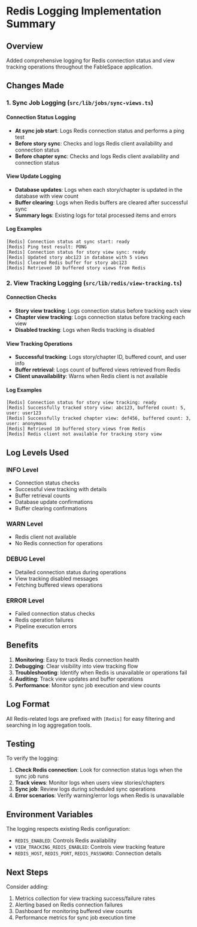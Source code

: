 # Redis Logging Implementation Summary

## Overview
Added comprehensive logging for Redis connection status and view tracking operations throughout the FableSpace application.

## Changes Made

### 1. Sync Job Logging (`src/lib/jobs/sync-views.ts`)

#### Connection Status Logging
- **At sync job start**: Logs Redis connection status and performs a ping test
- **Before story sync**: Checks and logs Redis client availability and connection status
- **Before chapter sync**: Checks and logs Redis client availability and connection status

#### View Update Logging
- **Database updates**: Logs when each story/chapter is updated in the database with view count
- **Buffer clearing**: Logs when Redis buffers are cleared after successful sync
- **Summary logs**: Existing logs for total processed items and errors

#### Log Examples
```
[Redis] Connection status at sync start: ready
[Redis] Ping test result: PONG
[Redis] Connection status for story view sync: ready
[Redis] Updated story abc123 in database with 5 views
[Redis] Cleared Redis buffer for story abc123
[Redis] Retrieved 10 buffered story views from Redis
```

### 2. View Tracking Logging (`src/lib/redis/view-tracking.ts`)

#### Connection Checks
- **Story view tracking**: Logs connection status before tracking each view
- **Chapter view tracking**: Logs connection status before tracking each view
- **Disabled tracking**: Logs when Redis tracking is disabled

#### View Tracking Operations
- **Successful tracking**: Logs story/chapter ID, buffered count, and user info
- **Buffer retrieval**: Logs count of buffered views retrieved from Redis
- **Client unavailability**: Warns when Redis client is not available

#### Log Examples
```
[Redis] Connection status for story view tracking: ready
[Redis] Successfully tracked story view: abc123, buffered count: 5, user: user123
[Redis] Successfully tracked chapter view: def456, buffered count: 3, user: anonymous
[Redis] Retrieved 10 buffered story views from Redis
[Redis] Redis client not available for tracking story view
```

## Log Levels Used

### INFO Level
- Connection status checks
- Successful view tracking with details
- Buffer retrieval counts
- Database update confirmations
- Buffer clearing confirmations

### WARN Level
- Redis client not available
- No Redis connection for operations

### DEBUG Level
- Detailed connection status during operations
- View tracking disabled messages
- Fetching buffered views operations

### ERROR Level
- Failed connection status checks
- Redis operation failures
- Pipeline execution errors

## Benefits

1. **Monitoring**: Easy to track Redis connection health
2. **Debugging**: Clear visibility into view tracking flow
3. **Troubleshooting**: Identify when Redis is unavailable or operations fail
4. **Auditing**: Track view updates and buffer operations
5. **Performance**: Monitor sync job execution and view counts

## Log Format

All Redis-related logs are prefixed with `[Redis]` for easy filtering and searching in log aggregation tools.

## Testing

To verify the logging:

1. **Check Redis connection**: Look for connection status logs when the sync job runs
2. **Track views**: Monitor logs when users view stories/chapters
3. **Sync job**: Review logs during scheduled sync operations
4. **Error scenarios**: Verify warning/error logs when Redis is unavailable

## Environment Variables

The logging respects existing Redis configuration:
- `REDIS_ENABLED`: Controls Redis availability
- `VIEW_TRACKING_REDIS_ENABLED`: Controls view tracking feature
- `REDIS_HOST`, `REDIS_PORT`, `REDIS_PASSWORD`: Connection details

## Next Steps

Consider adding:
1. Metrics collection for view tracking success/failure rates
2. Alerting based on Redis connection failures
3. Dashboard for monitoring buffered view counts
4. Performance metrics for sync job execution time

